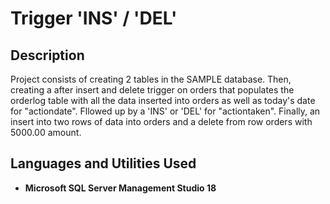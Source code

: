 <h1>Trigger 'INS' / 'DEL'</h1>

<h2>Description</h2>
Project consists of creating 2 tables in the SAMPLE database. Then, creating a after insert and delete trigger on orders that populates the orderlog table
with all the data inserted into orders as well as today's date for "actiondate". Fllowed up by a 'INS' or 'DEL' for "actiontaken". Finally, an insert into two rows of data into orders and a delete from row orders with 5000.00 amount.
<br />


<h2>Languages and Utilities Used</h2>

- <b>Microsoft SQL Server Management Studio 18</b> 

